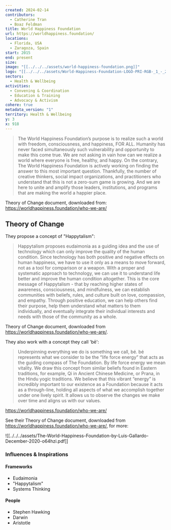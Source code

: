 ```yaml
---
created: 2024-02-14
contributors:
  - Catherine Tran
  - Boaz Feldman
title: World Happiness Foundation
url: https://worldhappiness.foundation/
locations:
  - Florida, USA
  - Zaragoza, Spain
start: 2015
end: present
size: 
image: "[[../../../assets/world-happiness-foundation.png]]"
logo: "[[../../../assets/World-Happiness-Foundation-LOGO-PRI-RGB-_1_-_2_-01-1.png.webp]]"
sectors:
  - Health & Wellbeing
activities:
  - Convening & Coordination
  - Education & Training
  - Advocacy & Activism
cohere: true
metadata_version: "1"
territory: Health & Wellbeing
y: 3
x: 918
---
```

>The World Happiness Foundation’s purpose is to realize such a world with freedom, consciousness, and happiness, FOR ALL. Humanity has never faced simultaneously such vulnerability and opportunity to make this come true. We are not asking in vain how can we realize a world where everyone is free, healthy, and happy. On the contrary, The World Happiness Foundation is actively working on finding the answer to this most important question. Thankfully, the number of creative thinkers, social impact organizations, and practitioners who understand that this is not a zero-sum game is growing. And we are here to unite and amplify those leaders, institutions, and programs that are making the world a happier place.

Theory of Change document, downloaded from: https://worldhappiness.foundation/who-we-are/

## Theory of Change

They propose a concept of "Happytalism":

>Happytalism proposes eudaimonia as a guiding idea and the use of technology which can only improve the quality of the human condition. Since technology has both positive and negative effects on human happiness, we have to use it only as a means to move forward, not as a tool for comparison or a weapon. With a proper and systematic approach to technology, we can use it to understand life better and improve the human condition altogether. This is the core message of Happytalism - that by reaching higher states of awareness, consciousness, and mindfulness, we can establish communities with beliefs, rules, and culture built on love, compassion, and empathy. Through positive education, we can help others find their purpose, help them understand what matters to them individually, and eventually integrate their individual interests and needs with those of the community as a whole.

Theory of Change document, downloaded from https://worldhappiness.foundation/who-we-are/.

They also work with a concept they call 'bē':

>Underpinning everything we do is something we call, bé. bé represents what we consider to be the “life force energy” that acts as the guiding compass of The Foundation. By life force energy we mean vitality. We draw this concept from similar beliefs found in Eastern traditions, for example, Qi in Ancient Chinese Medicine, or Prana, in the Hindu yogic traditions. We believe that this vibrant “energy” is incredibly important to our existence as a Foundation because it acts as a through-line, holding all aspects of what we accomplish together under one lively spirit. It allows us to observe the changes we make over time and aligns us with our values.

https://worldhappiness.foundation/who-we-are/

See their Theory of Change document, downloaded from https://worldhappiness.foundation/who-we-are/, for more:

![[../../../assets/The-World-Happiness-Foundation-by-Luis-Gallardo-December-2020-o64hzi.pdf]]

### Influences & Inspirations

#### Frameworks

- Eudaimonia  
- "Happytalism"    
- Systems Thinking

#### People

- Stephen Hawking  
- Darwin  
- Aristotle








